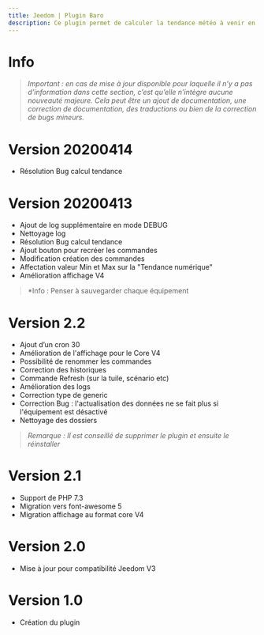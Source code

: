 ```yaml
---
title: Jeedom | Plugin Baro
description: Ce plugin permet de calculer la tendance météo à venir en se basant sur les évolutions de la pression atmosphérique des dernières heures
---
```


# Info
>*Important : en cas de mise à jour disponible pour laquelle il n’y a pas d’information dans cette section, c’est qu’elle n’intègre aucune nouveauté majeure. Cela peut être un ajout de documentation, une correction de documentation, des traductions ou bien de la correction de bugs mineurs.*

# Version 20200414
- Résolution Bug calcul tendance

# Version 20200413
- Ajout de log supplémentaire en mode DEBUG
- Nettoyage log
- Résolution Bug calcul tendance
- Ajout bouton pour recréer les commandes
- Modification création des commandes
- Affectation valeur Min et Max sur la "Tendance numérique"
- Amélioration affichage V4

>*Info : Penser à sauvegarder chaque équipement

# Version 2.2

- Ajout d’un cron 30
- Amélioration de l'affichage pour le Core V4
- Possibilité de renommer les commandes
- Correction des historiques
- Commande Refresh (sur la tuile, scénario etc)
- Amélioration des logs
- Correction type de generic
- Correction Bug : l'actualisation des données ne se fait plus si l'équipement est désactivé
- Nettoyage des dossiers

>*Remarque : Il est conseillé de supprimer le plugin et ensuite le réinstaller*

# Version 2.1

- Support de PHP 7.3
- Migration vers font-awesome 5
- Migration affichage au format core V4

# Version 2.0

- Mise à jour pour compatibilité Jeedom V3

# Version 1.0

- Création du plugin